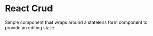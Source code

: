 # React Crud

Simple component that wraps around a stateless form component to provide an editing state.
